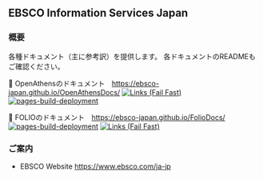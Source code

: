 ## EBSCO Information Services Japan

### 概要
各種ドキュメント（主に参考訳）を提供します。
各ドキュメントのREADMEもご確認ください。

:book: OpenAthensのドキュメント　https://ebsco-japan.github.io/OpenAthensDocs/ [![Links (Fail Fast)](https://github.com/EBSCO-Japan/OpenAthensDoc/actions/workflows/links-fail-fast.yml/badge.svg)](https://github.com/EBSCO-Japan/OpenAthensDoc/actions/workflows/links-fail-fast.yml)
[![pages-build-deployment](https://github.com/EBSCO-Japan/OpenAthensDoc/actions/workflows/pages/pages-build-deployment/badge.svg)](https://github.com/EBSCO-Japan/OpenAthensDoc/actions/workflows/pages/pages-build-deployment)

:honeybee: FOLIOのドキュメント　https://ebsco-japan.github.io/FolioDocs/
[![pages-build-deployment](https://github.com/EBSCO-Japan/FolioDocs/actions/workflows/pages/pages-build-deployment/badge.svg)](https://github.com/EBSCO-Japan/FolioDocs/actions/workflows/pages/pages-build-deployment) [![Links (Fail Fast)](https://github.com/EBSCO-Japan/FolioDocs/actions/workflows/links-fail-fast.yml/badge.svg)](https://github.com/EBSCO-Japan/FolioDocs/actions/workflows/links-fail-fast.yml)



### ご案内
* EBSCO Website https://www.ebsco.com/ja-jp
